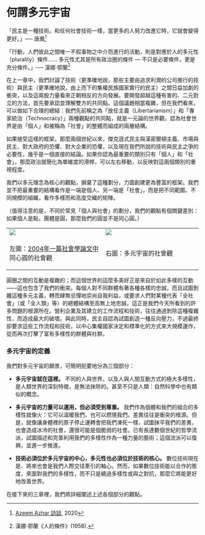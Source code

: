# 何謂多元宇宙

「民主是一種技術。和任何社會技術一樣，當更多的人努力改進它時，它就會變得更好。」── 唐鳳[^Audrey]

「行動，人們彼此之間唯一不假事物之中介而進行的活動，則是對應於人的多元性 （plurality）條件…… 多元性尤其是所有政治圈的條件 — 不只是必要條件，更是充分條件。」── 漢娜·鄂蘭[^Arendt]

在上一章中，我們討論了技術（更準確地說，那些主要由追求利潤的公司推行的技術）與民主（更準確地說，由上而下的集權民族國家實行的民主）之間日益加劇的衝突，以及這兩股力量看來正朝相反的方向發展。要開發超越這種有害的、二元對立的方法，首先要承認並理解雙方的共同點。這個議題相當複雜，但在我們看來，可以做如下合理的總結：我們先前稱之為「放任主義（Libertarianism）」和「專家統治（Technocracy）」兩種觀點的共同點，就是一元論的世界觀，認為社會世界是由「個人」和被稱為「社會」的整體而組成的兩層結構。 

如果接受這樣的框架，那麼兩個世紀以來，傑克遜式民主與漢密爾頓主義、市場與民主、對大政府的恐懼、對大企業的恐懼，以及現在我們所說的技術與民主之爭的必要性，幾乎是一個直接的結論。如果你認為最重要的類別只有「個人」和「社會」，那麼政治就簡化為單維度的滑桿，可以左右移動，以反映對這兩個類別的重視程度。 

我們以多元理念為核心的觀點，摒棄了這種劃分，力圖創建更為豐富的框架。我們並不把最重要的結構看作是一端是個人、另一端是「社會」，而是把不同範圍、不同規模的組織，看作多樣而和高度交織的矩陣。 

（值得注意的是，不同於常見「個人與社會」的劃分，我們的觀點有個關鍵差別：如果個人是點，團體是圓，那麼我們的圓並不是同心圓。）

<table><tr><td style="width:50%">

<img src="https://raw.githubusercontent.com/pluralitybook/plurality/main/figs/circles1.png" />

</td><td>

<img src="https://raw.githubusercontent.com/pluralitybook/plurality/main/figs/circles2.png" />

</td></tr><tr><td style="width:50%">

左圖：[2004年一篇社會學論文中](https://www.semanticscholar.org/paper/A-Dynamic%2C-Multi%E2%80%90Level-Model-of-Culture%3A-From-the-a-Erez-Gati/50c014cf2c4e5095a49d5315a150cd4491f0cecd)同心圓的社會觀

</td><td>

右圖：多元宇宙的社會觀

</td></tr></table>

圓圈之間的互動是複雜的；而這個世界的這麼多美好正是來自於如此多樣的互動——這也包含了我們的衝突。每個人對不同群體有著各種各樣的忠誠，而且試圖剝離這種多元主義，轉而肆無忌憚地崇尚自我利益，或要求人們對某種代表「全社會」（或「全人類」等）的總體結構至高無上地忠誠，這正是我們今天所看到的許多問題的根源所在。營利企業及其建立的工作流程和技術，往往通過剝除這種複雜性，而造成最大的破壞。與此同時，民主自認為試圖創造一種反向壓力，不過最終卻要求這些工作流程和技術，以中心集權國家決定和標準化的方式來大規模運作，從而再次打擊了富有多樣性的群體與社群。 

### 多元宇宙的定義

我們對多元宇宙的願景，可簡明扼要地分為三個部分：

- **多元宇宙就在這裡。** 不同的人與世界，以及人與人間互動方式的極大多樣性，是人類世界的深刻特徵，是無法抹除的。甚至不只是人類：自然科學中也有類似的概念。

- **多元宇宙的力量可以運用，但必須受到尊重。** 我們作為個體和我們的組合的多樣性就像火：它可以溫暖我們，也可以燃燒我們。差異往往是衝突的根源。但是，就像讓身體裡的原子停止運轉會把我們凍死一樣，試圖抹平我們的差異，也會造成冰冷的社會，還很可能是個脆弱的社會。已有長達數個世紀的哲學流派，試圖描述和完善利用我們的多樣性作為一種力量的藝術；這個流派可以復興，並進一步推進。

- **技術必須位於多元宇宙的中心，多元性也必須位於技術的核心。** 數位技術現在是、將來也會是我們人際交往牽引的軸心。然而，如果數位技術能以合作的態度，來面對我們的多樣性，而不只是繞過多樣性或與之對抗，那麼它將能更好地改善世界。

在接下來的三章裡，我們將詳細闡述上述各個部分的觀點。

[^Audrey]: [Azeem Azhar 訪談](https://sayit.pdis.nat.gov.tw/2020-10-07-interview-with-azeem-azhar#s433950), 2020

[^Arendt]: 漢娜·鄂蘭《人的條件》(1958).
